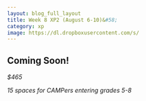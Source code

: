 ```yaml
---
layout: blog_full_layout
title: Week 8 XP2 (August 6-10)&#58; 
category: xp
image: https://dl.dropboxusercontent.com/s/
---
```


## Coming Soon!


*$465*

*15 spaces for CAMPers entering grades 5-8*
